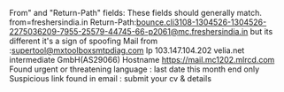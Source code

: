 From" and "Return-Path" fields: These fields should generally match. from=freshersindia.in Return-Path:<bounce.cli3108-1304526-1304526-2275036209-7955-25579-44745-66-p2061@mc.freshersindia.in> but its different it's a sign of spoofing Mail from :<supertool@mxtoolboxsmtpdiag.com> 
Ip 103.147.104.202 
velia.net intermediate GmbH(AS29066)
Hostname https://mail.mc1202.mlrcd.com
Found urgent or threatening language : last date this month end only
Suspicious link found in email : submit your cv & details
